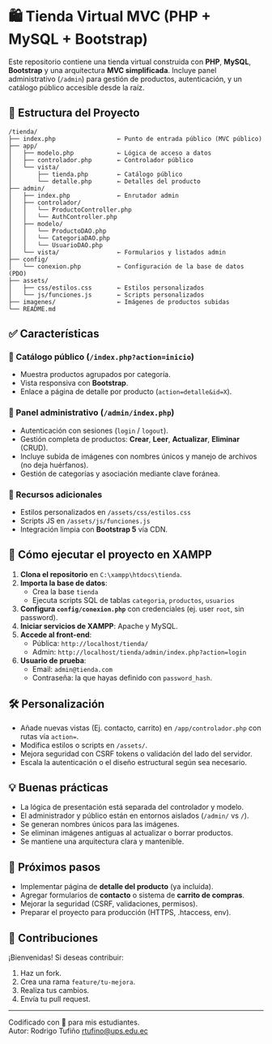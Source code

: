 # 🛍️ Tienda Virtual MVC (PHP + MySQL + Bootstrap)

Este repositorio contiene una tienda virtual construida con **PHP**, **MySQL**, **Bootstrap** y una arquitectura **MVC simplificada**. Incluye panel administrativo (`/admin`) para gestión de productos, autenticación, y un catálogo público accesible desde la raíz.

## 📁 Estructura del Proyecto

```
/tienda/
├── index.php                 ← Punto de entrada público (MVC público)
├── app/
│   ├── modelo.php            ← Lógica de acceso a datos
│   ├── controlador.php       ← Controlador público
│   └── vista/
│       ├── tienda.php        ← Catálogo público
│       └── detalle.php       ← Detalles del producto
├── admin/
│   ├── index.php             ← Enrutador admin
│   ├── controlador/
│   │   └── ProductoController.php
│   │   └── AuthController.php
│   ├── modelo/
│   │   └── ProductoDAO.php
│   │   └── CategoriaDAO.php
│   │   └── UsuarioDAO.php
│   └── vista/                ← Formularios y listados admin
├── config/
│   └── conexion.php          ← Configuración de la base de datos (PDO)
├── assets/
│   ├── css/estilos.css       ← Estilos personalizados
│   └── js/funciones.js       ← Scripts personalizados
├── imagenes/                 ← Imágenes de productos subidas
└── README.md
```

## ✅ Características

### 🔹 Catálogo público (`/index.php?action=inicio`)
- Muestra productos agrupados por categoría.
- Vista responsiva con **Bootstrap**.
- Enlace a página de detalle por producto (`action=detalle&id=X`).

### 🔐 Panel administrativo (`/admin/index.php`)
- Autenticación con sesiones (`login` / `logout`).
- Gestión completa de productos: **Crear**, **Leer**, **Actualizar**, **Eliminar** (CRUD).
- Incluye subida de imágenes con nombres únicos y manejo de archivos (no deja huérfanos).
- Gestión de categorías y asociación mediante clave foránea.

### 🎨 Recursos adicionales
- Estilos personalizados en `/assets/css/estilos.css`
- Scripts JS en `/assets/js/funciones.js`
- Integración limpia con **Bootstrap 5** vía CDN.

## 🚀 Cómo ejecutar el proyecto en XAMPP

1. **Clona el repositorio** en `C:\xampp\htdocs\tienda`.
2. **Importa la base de datos**:
   - Crea la base `tienda`
   - Ejecuta scripts SQL de tablas `categoria`, `productos`, `usuarios`
3. **Configura `config/conexion.php`** con credenciales (ej. user `root`, sin password).
4. **Iniciar servicios de XAMPP**: Apache y MySQL.
5. **Accede al front-end**:
   - Pública: `http://localhost/tienda/`
   - Admin: `http://localhost/tienda/admin/index.php?action=login`
6. **Usuario de prueba**:
   - Email: `admin@tienda.com`
   - Contraseña: la que hayas definido con `password_hash`.

## 🛠️ Personalización

- Añade nuevas vistas (Ej. contacto, carrito) en `/app/controlador.php` con rutas vía `action=`.
- Modifica estilos o scripts en `/assets/`.
- Mejora seguridad con CSRF tokens o validación del lado del servidor.
- Escala la autenticación o el diseño estructural según sea necesario.

## 💡 Buenas prácticas

- La lógica de presentación está separada del controlador y modelo.
- El administrador y público están en entornos aislados (`/admin/` vs `/`).
- Se generan nombres únicos para las imágenes.
- Se eliminan imágenes antiguas al actualizar o borrar productos.
- Se mantiene una arquitectura clara y mantenible.

## 📝 Próximos pasos

- Implementar página de **detalle del producto** (ya incluida).
- Agregar formularios de **contacto** o sistema de **carrito de compras**.
- Mejorar la seguridad (CSRF, validaciones, permisos).
- Preparar el proyecto para producción (HTTPS, .htaccess, env).

## 📌 Contribuciones

¡Bienvenidas! Si deseas contribuir:

1. Haz un fork.
2. Crea una rama `feature/tu-mejora`.
3. Realiza tus cambios.
4. Envía tu pull request.

---

Codificado con 💙 para mis estudiantes.  
Autor: Rodrigo Tufiño <rtufino@ups.edu.ec>
